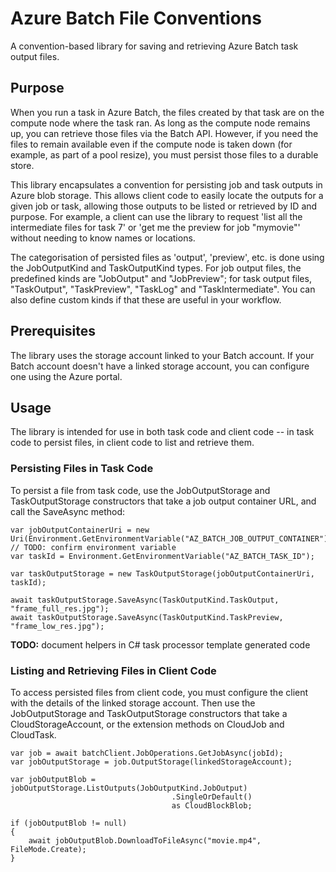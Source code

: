 # Azure Batch File Conventions

A convention-based library for saving and retrieving Azure Batch task output files.

## Purpose

When you run a task in Azure Batch, the files created by that task are on the
compute node where the task ran.  As long as the compute node remains up, you can
retrieve those files via the Batch API.  However, if you need the files to remain
available even if the compute node is taken down (for example, as part of a pool
resize), you must persist those files to a durable store.

This library encapsulates a convention for persisting job and task outputs in Azure blob
storage.  This allows client code to easily locate the outputs for a given job or
task, allowing those outputs to be listed or retrieved by ID and purpose.  For example,
a client can use the library to request 'list all the intermediate files for task 7'
or 'get me the preview for job "mymovie"' without needing to know names or locations.

The categorisation of persisted files as 'output', 'preview', etc. is done using the
JobOutputKind and TaskOutputKind types.  For job output files, the predefined kinds
are "JobOutput" and "JobPreview"; for task output files, "TaskOutput", "TaskPreview",
"TaskLog" and "TaskIntermediate".  You can also define custom kinds if that these
are useful in your workflow.

## Prerequisites

The library uses the storage account linked to your Batch account.  If your Batch account
doesn't have a linked storage account, you can configure one using the Azure portal.

## Usage

The library is intended for use in both task code and client code -- in task code to
persist files, in client code to list and retrieve them.

### Persisting Files in Task Code

To persist a file from task code, use the JobOutputStorage and TaskOutputStorage
constructors that take a job output container URL, and call the SaveAsync method:

    var jobOutputContainerUri = new Uri(Environment.GetEnvironmentVariable("AZ_BATCH_JOB_OUTPUT_CONTAINER"));  // TODO: confirm environment variable
    var taskId = Environment.GetEnvironmentVariable("AZ_BATCH_TASK_ID");
    
    var taskOutputStorage = new TaskOutputStorage(jobOutputContainerUri, taskId);
    
    await taskOutputStorage.SaveAsync(TaskOutputKind.TaskOutput, "frame_full_res.jpg");
    await taskOutputStorage.SaveAsync(TaskOutputKind.TaskPreview, "frame_low_res.jpg");
    
**TODO:** document helpers in C# task processor template generated code

### Listing and Retrieving Files in Client Code

To access persisted files from client code, you must configure the client with
the details of the linked storage account.  Then use the JobOutputStorage and
TaskOutputStorage constructors that take a CloudStorageAccount, or the extension
methods on CloudJob and CloudTask.

    var job = await batchClient.JobOperations.GetJobAsync(jobId);
    var jobOutputStorage = job.OutputStorage(linkedStorageAccount);

    var jobOutputBlob = jobOutputStorage.ListOutputs(JobOutputKind.JobOutput)
                                        .SingleOrDefault()
	    								as CloudBlockBlob;

    if (jobOutputBlob != null)
    {
        await jobOutputBlob.DownloadToFileAsync("movie.mp4", FileMode.Create);
    }

